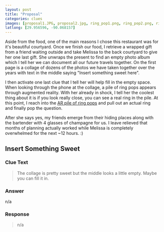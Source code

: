 ```yaml
---
layout: post
title: "Proposal"
categories: clues
images: [proposal1.JPG, proposal2.jpg, ring_pop1.png, ring_pop2.png, ring_pop3.png, rign_pop4.png]
latlong: [29.956596, -90.068157]
---
```


Aside from the food, one of the main reasons I chose this restaurant was for it's beautiful courtyard. Once we finish our food, I retrieve a wrapped gift from a friend waiting outside and take Melissa to the back courtyard to give her one last gift. She unwraps the present to find an empty photo album which I tell her we can document all our future travels together. On the first page is a collage of dozens of the photos we have taken together over the years with text in the middle saying "Insert something sweet here".

I then activate one last clue that I tell her will help fill in the empty space. When looking through the phone at the collage, a pile of ring pops appears through augmented reality. With her already in shock, I tell her the coolest thing about it is if you look really close, you can see a real ring in the pile. At this point, I reach into the <a href="https://goo.gl/photos/DL7oXKi9i5ddVszj7">AR pile of ring pops</a> and pull out an actual ring and finally pop the question.

After she says yes, my friends emerge from their hiding places along with the bartender with 4 glasses of champagne for us. I leave relieved that months of planning actually worked while Melissa is completely overwhelmed for the next ~12 hours. :)
<!--excerpt-->

## Insert Something Sweet

### Clue Text
>The collage is pretty sweet but the middle looks a little empty. Maybe you can fill it in.

### Answer
n/a

### Response
>n/a
